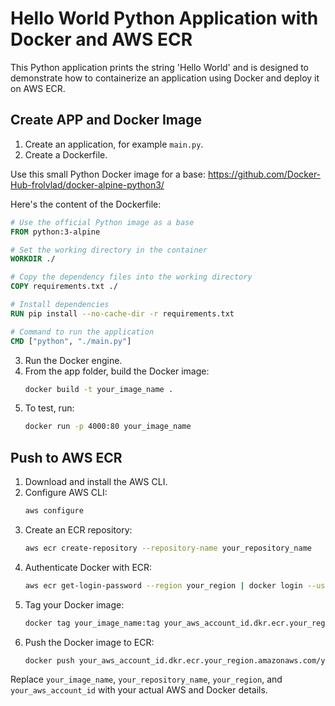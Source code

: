 # Hello World Python Application with Docker and AWS ECR

This Python application prints the string 'Hello World' and is designed to demonstrate how to containerize an application using Docker and deploy it on AWS ECR.

## Create APP and Docker Image

1) Create an application, for example `main.py`.
2) Create a Dockerfile.

Use this small Python Docker image for a base:
https://github.com/Docker-Hub-frolvlad/docker-alpine-python3/

Here's the content of the Dockerfile:

```Dockerfile
# Use the official Python image as a base
FROM python:3-alpine

# Set the working directory in the container
WORKDIR ./

# Copy the dependency files into the working directory
COPY requirements.txt ./

# Install dependencies
RUN pip install --no-cache-dir -r requirements.txt

# Command to run the application
CMD ["python", "./main.py"]
```

3) Run the Docker engine.
4) From the app folder, build the Docker image:
   ```bash
   docker build -t your_image_name .
   ```
5) To test, run:
   ```bash
   docker run -p 4000:80 your_image_name
   ```

## Push to AWS ECR

1) Download and install the AWS CLI.
2) Configure AWS CLI:
   ```bash
   aws configure
   ```
3) Create an ECR repository:
   ```bash
   aws ecr create-repository --repository-name your_repository_name
   ```
4) Authenticate Docker with ECR:
   ```bash
   aws ecr get-login-password --region your_region | docker login --username AWS --password-stdin your_aws_account_id.dkr.ecr.your_region.amazonaws.com
   ```
5) Tag your Docker image:
   ```bash
   docker tag your_image_name:tag your_aws_account_id.dkr.ecr.your_region.amazonaws.com/your_repository_name:tag
   ```
6) Push the Docker image to ECR:
   ```bash
   docker push your_aws_account_id.dkr.ecr.your_region.amazonaws.com/your_repository_name:tag
   ```

Replace `your_image_name`, `your_repository_name`, `your_region`, and `your_aws_account_id` with your actual AWS and Docker details.
